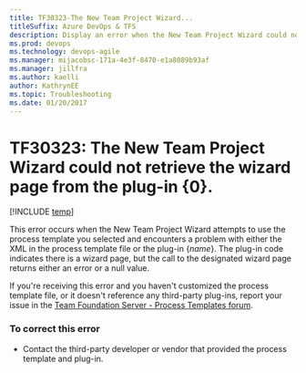 ```yaml
---
title: TF30323-The New Team Project Wizard...
titleSuffix: Azure DevOps & TFS
description: Display an error when the New Team Project Wizard could not retrieve the wizard page from the plug-in.
ms.prod: devops
ms.technology: devops-agile
ms.manager: mijacobsc-171a-4e3f-8470-e1a8089b93af
ms.manager: jillfra
ms.author: kaelli
author: KathrynEE
ms.topic: Troubleshooting
ms.date: 01/20/2017
---
```


# TF30323: The New Team Project Wizard could not retrieve the wizard page from the plug-in {0}.

[!INCLUDE [temp](../../_shared/version-vsts-tfs-all-versions.md)]

This error occurs when the New Team Project Wizard attempts to use the process template you selected and encounters a problem with either the XML in the process template file or the plug-in {*name*}. The plug-in code indicates there is a wizard page, but the call to the designated wizard page returns either an error or a null value.  
  
 If you're receiving this error and you haven't customized the process template file, or it doesn't reference any third-party plug-ins, report your issue in the [Team Foundation Server - Process Templates forum](https://social.msdn.microsoft.com/Forums/home?forum=tfsprocess).  
  
### To correct this error  
  
-   Contact the third-party developer or vendor that provided the process template and plug-in.